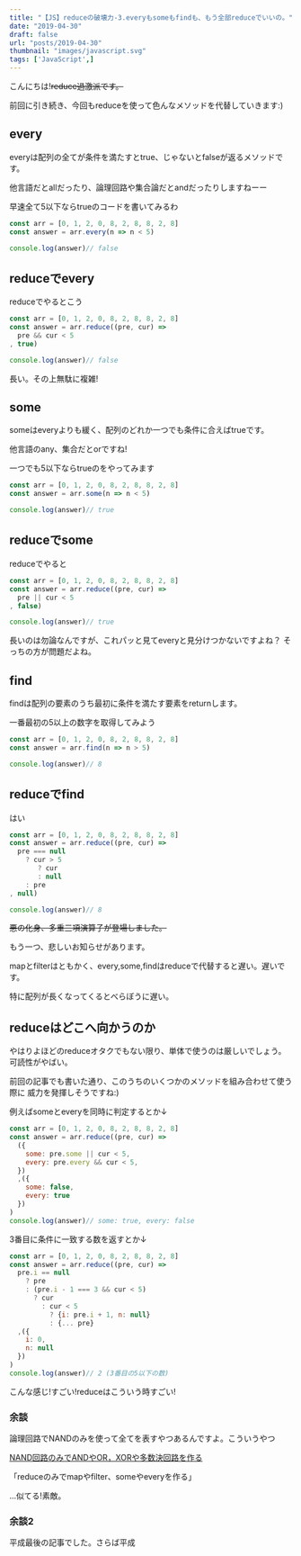 ```yaml
---
title: "【JS】reduceの破壊力-3.everyもsomeもfindも、もう全部reduceでいいの。"
date: "2019-04-30"
draft: false
url: "posts/2019-04-30"
thumbnail: "images/javascript.svg"
tags: ['JavaScript',]
---
```


こんにちは!~~reduce過激派です。~~

前回に引き続き、今回もreduceを使って色んなメソッドを代替していきます:)

## every

everyは配列の全てが条件を満たすとtrue、じゃないとfalseが返るメソッドです。

他言語だとallだったり、論理回路や集合論だとandだったりしますねーー

早速全て5以下ならtrueのコードを書いてみるわ

```javascript
const arr = [0, 1, 2, 0, 8, 2, 8, 8, 2, 8]
const answer = arr.every(n => n < 5)

console.log(answer)// false
```

## reduceでevery

reduceでやるとこう

```javascript
const arr = [0, 1, 2, 0, 8, 2, 8, 8, 2, 8]
const answer = arr.reduce((pre, cur) =>
  pre && cur < 5
, true)

console.log(answer)// false
```

長い。その上無駄に複雑!

## some

someはeveryよりも緩く、配列のどれか一つでも条件に合えばtrueです。

他言語のany、集合だとorですね!

一つでも5以下ならtrueのをやってみます

```javascript
const arr = [0, 1, 2, 0, 8, 2, 8, 8, 2, 8]
const answer = arr.some(n => n < 5)

console.log(answer)// true
```

## reduceでsome

reduceでやると

```javascript
const arr = [0, 1, 2, 0, 8, 2, 8, 8, 2, 8]
const answer = arr.reduce((pre, cur) =>
  pre || cur < 5
, false)

console.log(answer)// true
```

長いのは勿論なんですが、これパッと見てeveryと見分けつかないですよね？
そっちの方が問題だよね。

## find

findは配列の要素のうち最初に条件を満たす要素をreturnします。

一番最初の5以上の数字を取得してみよう

```javascript
const arr = [0, 1, 2, 0, 8, 2, 8, 8, 2, 8]
const answer = arr.find(n => n > 5)

console.log(answer)// 8
```

## reduceでfind

はい

```javascript
const arr = [0, 1, 2, 0, 8, 2, 8, 8, 2, 8]
const answer = arr.reduce((pre, cur) =>
  pre === null
    ? cur > 5
       ? cur
       : null
    : pre
, null)

console.log(answer)// 8
```

~~悪の化身、多重三項演算子が登場しました。~~

もう一つ、悲しいお知らせがあります。

mapとfilterはともかく、every,some,findはreduceで代替すると遅い。遅いです。

特に配列が長くなってくるとべらぼうに遅い。


## reduceはどこへ向かうのか

やはりよほどのreduceオタクでもない限り、単体で使うのは厳しいでしょう。可読性がやばい。

前回の記事でも書いた通り、このうちのいくつかのメソッドを組み合わせて使う際に
威力を発揮しそうですね:)

例えばsomeとeveryを同時に判定するとか↓

```javascript
const arr = [0, 1, 2, 0, 8, 2, 8, 8, 2, 8]
const answer = arr.reduce((pre, cur) =>
  ({
    some: pre.some || cur < 5,
    every: pre.every && cur < 5,
  })
  ,({
    some: false,
    every: true
  })
)
console.log(answer)// some: true, every: false
```

3番目に条件に一致する数を返すとか↓


```javascript
const arr = [0, 1, 2, 0, 8, 2, 8, 8, 2, 8]
const answer = arr.reduce((pre, cur) =>
  pre.i == null
    ? pre
    : (pre.i - 1 === 3 && cur < 5)
      ? cur
        : cur < 5
          ? {i: pre.i + 1, n: null}
          : {... pre}
  ,({
    i: 0,
    n: null
  })
)
console.log(answer)// 2 (3番目の5以下の数)
```
こんな感じ!すごい!reduceはこういう時すごい!

### 余談
論理回路でNANDのみを使って全てを表すやつあるんですよ。こういうやつ

[NAND回路のみでANDやOR，XORや多数決回路を作る](https://www.yukisako.xyz/entry/2015/11/26/215802)

「reduceのみでmapやfilter、someやeveryを作る」

...似てる!素敵。

### 余談2

平成最後の記事でした。さらば平成

